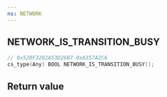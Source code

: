 ```yaml
---
ns: NETWORK
---
```

## NETWORK_IS_TRANSITION_BUSY

```c
// 0x520F3282A53D26B7 0xA357A2C6
cs_type(Any) BOOL NETWORK_IS_TRANSITION_BUSY();
```

## Return value
